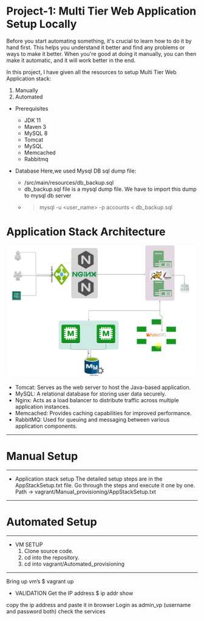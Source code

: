 # Project-1: Multi Tier Web Application Setup Locally

Before you start automating something, it's crucial to learn how to do it by hand first. This helps you understand it better and find any problems or ways to make it better. When you're good at doing it manually, you can then make it automatic, and it will work better in the end.

In this project, I have given all the resources to setup Multi Tier Web Application stack:
  1. Manually
  2. Automated

* Prerequisites
  - JDK 11 
  - Maven 3 
  - MySQL 8
  - Tomcat
  - MySQL
  - Memcached
  - Rabbitmq

* Database
Here,we used Mysql DB 
sql dump file:
  - /src/main/resources/db_backup.sql
  - db_backup.sql file is a mysql dump file. We have to import this dump to mysql db server
  - > mysql -u <user_name> -p<password> accounts < db_backup.sql

# Application Stack Architecture
![Architecture](images/Vprofile%20projectsetup%20Manual.png)
  - Tomcat: Serves as the web server to host the Java-based application.
  - MySQL: A relational database for storing user data securely.
  - Nginx: Acts as a load balancer to distribute traffic across multiple application instances.
  - Memcached: Provides caching capabilities for improved performance.
  - RabbitMQ: Used for queuing and messaging between various application components.
--------------------------------------------------
# Manual Setup
--------------------------------------------------
* Application stack setup
The detailed setup steps are in the AppStackSetup.txt file. Go through the steps and execute it one by one.
Path -> vagrant/Manual_provisioning/AppStackSetup.txt


--------------------------------------------------
# Automated Setup
--------------------------------------------------

* VM SETUP
  1. Clone source code.
  2. cd into the repository.
  3. cd into vagrant/Automated_provisioning
-----------------------------------------------
Bring up vm’s
$ vagrant up

* VALIDATION
Get the IP address
$ ip addr show

copy the ip address and paste it in browser
Login as admin_vp (username and password both) check the services
